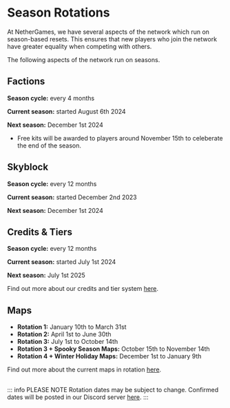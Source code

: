 # Season Rotations

At NetherGames, we have several aspects of the network which run on season-based resets. This ensures that new players who join the network have greater equality when competing with others.

The following aspects of the network run on seasons.

## Factions

**Season cycle:** every 4 months

**Current season:** started August 6th 2024

**Next season:** December 1st 2024
* Free kits will be awarded to players around November 15th to celeberate the end of the season.

## Skyblock

**Season cycle:** every 12 months

**Current season:** started December 2nd 2023

**Next season:** December 1st 2024

## Credits & Tiers

**Season cycle:** every 12 months

**Current season:** started July 1st 2024

**Next season:** July 1st 2025

Find out more about our credits and tier system [here](https://ngmc.co/tiers).

## Maps

* **Rotation 1:** January 10th to March 31st 
* **Rotation 2:** April 1st to June 30th
* **Rotation 3:** July 1st to October 14th
* **Rotation 3 + Spooky Season Maps:** October 15th to November 14th
* **Rotation 4 + Winter Holiday Maps:** December 1st to January 9th

Find out more about the current maps in rotation [here](https://ngmc.co/maps).

##

::: info PLEASE NOTE
Rotation dates may be subject to change. Confirmed dates will be posted in our Discord server [here](https://ngmc.co/discord).
:::
